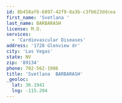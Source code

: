 ```yaml
---
id: 8b458af6-6897-42f9-8a3b-c3fb623ddcea
first_name: 'Svetlana '
last_name: BARBARASH
license: M.D.
services:
  - 'Cardiovascular Diseases'
address: '1728 Glenview dr'
city: 'Las Vegas'
state: NV
zip: '89134'
phone: 702-562-1986
title: 'Svetlana  BARBARASH'
_geoloc:
  lat: 36.1941
  lng: -115.294
---
```

